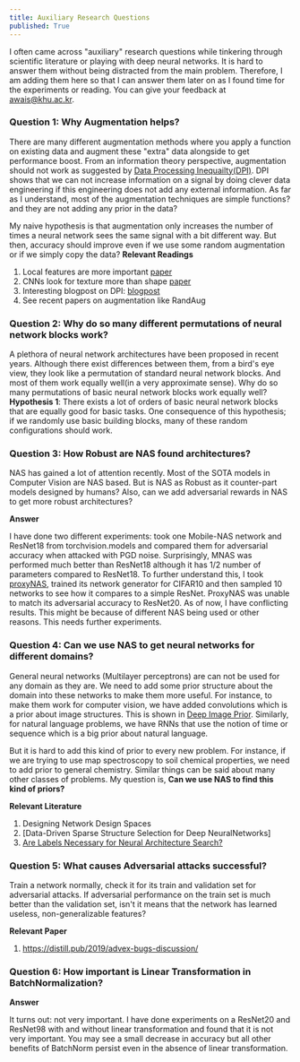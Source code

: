 ```yaml
---
title: Auxiliary Research Questions
published: True
---
```

<headers> <meta property="og:image" content="https://raw.githubusercontent.com/awaisrauf/deepCuriosity/master/img/nn.jpg"> </headers>

I often came across "auxiliary" research questions while tinkering through scientific literature or playing with deep neural networks. It is hard to answer them without being distracted from the main problem. Therefore, I am adding them here so that I can answer them later on as I found time for the experiments or reading. You can give your feedback at awais@khu.ac.kr. 
 

### Question 1: Why Augmentation helps?
There are many different augmentation methods where you apply a function on existing data and augment these "extra" data alongside to get performance boost. From an information theory perspective, augmentation should not work as suggested by [Data Processing Inequailty(DPI)](https://en.wikipedia.org/wiki/Data_processing_inequality). DPI shows that we can not increase information on a signal by doing clever data engineering if this engineering does not add any external information. As far as I understand, most of the augmentation techniques are simple functions? and they are not adding any prior in the data?

My naive hypothesis is that augmentation only increases the number of times a neural network sees the same signal with a bit different way. But then, accuracy should improve even if we use some random augmentation or if we simply copy the data? 
**Relevant Readings**
1. Local features are more important [paper](https://openreview.net/forum?id=SkfMWhAqYQ) 
2. CNNs look for texture more than shape [paper](https://openreview.net/forum?id=Bygh9j09KX)
3. Interesting blogpost on DPI: [blogpost](https://medium.com/@akelleh/the-data-processing-inequality-da242b40800b)
4. See recent papers on augmentation like RandAug

### Question 2: Why do so many different permutations of neural network blocks work?
A plethora of neural network architectures have been proposed in recent years. Although there exist differences between them, from a bird's eye view, they look like a permutation of standard neural network blocks. And most of them work equally well(in a very approximate sense). Why do so many permutations of basic neural network blocks work equally well?
**Hypothesis 1**: There exists a lot of orders of basic neural network blocks that are equally good for basic tasks. One consequence of this hypothesis; if we randomly use basic building blocks, many of these random configurations should work. 

### Question 3: How Robust are NAS found architectures? 
NAS has gained a lot of attention recently. Most of the SOTA models in Computer Vision are NAS based. But is NAS as Robust as it counter-part models designed by humans? Also, can we add adversarial rewards in NAS to get more robust architectures? 

**Answer**

 I have done two different experiments: took one Mobile-NAS network and ResNet18 from torchvision.models and compared them for adversarial accuracy when attacked with PGD noise. Surprisingly, MNAS was performed much better than ResNet18 although it has 1/2 number of parameters compared to ResNet18. To further understand this, I took [proxyNAS](https://arxiv.org/abs/1802.03268), trained its network generator for CIFAR10 and then sampled 10 networks to see how it compares to a simple ResNet. ProxyNAS was unable to match its adversarial accuracy to ResNet20. As of now, I have conflicting results. This might be because of different NAS being used or other reasons. This needs further experiments. 

### Question 4: Can we use NAS to get neural networks for different domains? 
General neural networks (Multilayer perceptrons) are can not be used for any domain as they are. We need to add some prior structure about the domain into these networks to make them more useful. For instance, to make them work for computer vision, we have added convolutions which is a prior about image structures. This is shown in [Deep Image Prior](https://dmitryulyanov.github.io/deep_image_prior). Similarly, for natural language problems, we have RNNs that use the notion of time or sequence which is a big prior about natural language. 

But it is hard to add this kind of prior to every new problem. For instance, if we are trying to use map spectroscopy to soil chemical properties, we need to add prior to general chemistry. Similar things can be said about many other classes of problems. My question is, **Can we use NAS to find this kind of priors?**

**Relevant Literature** 
1. Designing Network Design Spaces
2. [Data-Driven Sparse Structure Selection for Deep NeuralNetworks]
3. [Are Labels Necessary for Neural Architecture Search?](https://arxiv.org/pdf/2003.12056.pdf)

### Question 5: What causes Adversarial attacks successful?
Train a network normally, check it for its train and validation set for adversarial attacks. If adversarial performance on the train set is much better than the validation set, isn't it means that the network has learned useless, non-generalizable features? 

**Relevant Paper**
1. https://distill.pub/2019/advex-bugs-discussion/

### Question 6: How important is Linear Transformation in BatchNormalization?

**Answer**

It turns out: not very important. I have done experiments on a ResNet20 and ResNet98 with and without linear transformation and found that it is not very important. You may see a small decrease in accuracy but all other benefits of BatchNorm persist even in the absence of linear transformation. 
